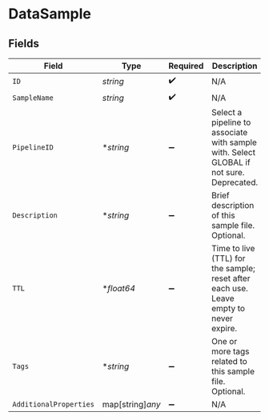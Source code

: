 # DataSample


## Fields

| Field                                                                                   | Type                                                                                    | Required                                                                                | Description                                                                             |
| --------------------------------------------------------------------------------------- | --------------------------------------------------------------------------------------- | --------------------------------------------------------------------------------------- | --------------------------------------------------------------------------------------- |
| `ID`                                                                                    | *string*                                                                                | :heavy_check_mark:                                                                      | N/A                                                                                     |
| `SampleName`                                                                            | *string*                                                                                | :heavy_check_mark:                                                                      | N/A                                                                                     |
| `PipelineID`                                                                            | **string*                                                                               | :heavy_minus_sign:                                                                      | Select a pipeline to associate with sample with. Select GLOBAL if not sure. Deprecated. |
| `Description`                                                                           | **string*                                                                               | :heavy_minus_sign:                                                                      | Brief description of this sample file. Optional.                                        |
| `TTL`                                                                                   | **float64*                                                                              | :heavy_minus_sign:                                                                      | Time to live (TTL) for the sample; reset after each use. Leave empty to never expire.   |
| `Tags`                                                                                  | **string*                                                                               | :heavy_minus_sign:                                                                      | One or more tags related to this sample file. Optional.                                 |
| `AdditionalProperties`                                                                  | map[string]*any*                                                                        | :heavy_minus_sign:                                                                      | N/A                                                                                     |